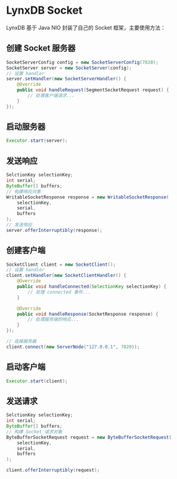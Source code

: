 # LynxDB Socket

LynxDB 基于 Java NIO 封装了自己的 Socket 框架，主要使用方法：

## 创建 Socket 服务器

```java
SocketServerConfig config = new SocketServerConfig(7820);
SocketServer server = new SocketServer(config);
// 设置 handler
server.setHandler(new SocketServerHandler() {
    @Override
    public void handleRequest(SegmentSocketRequest request) {
        // 处理客户端请求...
    }
});
```

## 启动服务器

```java
Executor.start(server);
```

## 发送响应

```java
SelctionKey selectionKey;
int serial;
ByteBuffer[] buffers;
// 构建响应对象
WritableSocketResponse response = new WritableSocketResponse(
    selectionKey,
    serial,
    buffers
);
// 发送响应
server.offerInterruptibly(response);
```

## 创建客户端

```java
SocketClient client = new SocketClient();
// 设置 handler
client.setHandler(new SocketClientHandler() {
    @Override
    public void handleConnected(SelectionKey selectionKey) {
        // 处理 connected 事件...
    }

    @Override
    public void handleResponse(SocketResponse response) {
        // 处理服务端的响应...
    }
});

// 连接服务器
client.connect(new ServerNode("127.0.0.1", 7820));
```

## 启动客户端

```java
Executor.start(client);
```

## 发送请求

```java
SelctionKey selectionKey;
int serial;
ByteBuffer[] buffers;
// 构建 Socket 请求对象
ByteBufferSocketRequest request = new ByteBufferSocketRequest(
    selectionKey,
    serial,
    buffers
);

client.offerInterruptibly(request);
```
